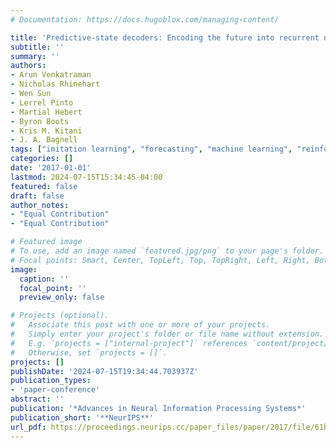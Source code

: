 ```yaml
---
# Documentation: https://docs.hugoblox.com/managing-content/

title: 'Predictive-state decoders: Encoding the future into recurrent networks'
subtitle: ''
summary: ''
authors:
- Arun Venkatraman
- Nicholas Rhinehart
- Wen Sun
- Lerrel Pinto
- Martial Hebert
- Byron Boots
- Kris M. Kitani
- J. A. Bagnell
tags: ["imitation learning", "forecasting", "machine learning", "reinforcement learning"]
categories: []
date: '2017-01-01'
lastmod: 2024-07-15T15:34:45-04:00
featured: false
draft: false
author_notes:
- "Equal Contribution"
- "Equal Contribution"

# Featured image
# To use, add an image named `featured.jpg/png` to your page's folder.
# Focal points: Smart, Center, TopLeft, Top, TopRight, Left, Right, BottomLeft, Bottom, BottomRight.
image:
  caption: ''
  focal_point: ''
  preview_only: false

# Projects (optional).
#   Associate this post with one or more of your projects.
#   Simply enter your project's folder or file name without extension.
#   E.g. `projects = ["internal-project"]` references `content/project/deep-learning/index.md`.
#   Otherwise, set `projects = []`.
projects: []
publishDate: '2024-07-15T19:34:44.703937Z'
publication_types:
- 'paper-conference'
abstract: ''
publication: '*Advances in Neural Information Processing Systems*'
publication_short: '**NeurIPS**'
url_pdf: https://proceedings.neurips.cc/paper_files/paper/2017/file/61b4a64be663682e8cb037d9719ad8cd-Paper.pdf
---
```

